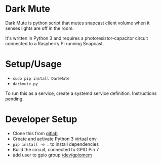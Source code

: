 # Dark Mute

Dark Mute is python script that mutes snapcast client volume 
when it senses lights are off in the room.

It's written in Python 3 and requires a  photoresistor-capacitor circuit 
connected to a Raspberry Pi running Snapcast.

# Setup/Usage

* `sudo pip install DarkMute`
* `darkmute.py`

To run this as a service, create a systemd service definition. Instructions pending.

# Developer Setup

* Clone this from [gitlab](https://git.xhost.io/jess/Dark-Mute)
* Create and activate Python 3 virtual env
* `pip install -e .` to install dependencies
* Build the circuit, connected to GPIO Pin 7 
* add user to gpio group [/dev/gpiomem](https://raspberrypi.stackexchange.com/a/40106)  
